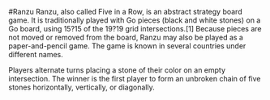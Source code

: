 #Ranzu
Ranzu, also called Five in a Row, is an abstract strategy board game. It is traditionally played with Go pieces (black and white stones) on a Go board, using 15?15 of the 19?19 grid intersections.[1] Because pieces are not moved or removed from the board, Ranzu may also be played as a paper-and-pencil game. The game is known in several countries under different names.

Players alternate turns placing a stone of their color on an empty intersection. The winner is the first player to form an unbroken chain of five stones horizontally, vertically, or diagonally.